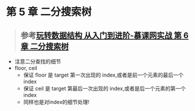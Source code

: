 # 第 5 章 二分搜索树

> ## 参考[玩转数据结构 从入门到进阶-慕课网实战 第 6 章 二分搜索树](notes/datastructure/Chapter6.md)

- 注意二分查找的细节
- floor, ceil
  - 保证 floor 是 target 第一次出现的 index,或者是前一个元素的最后一个 index
  - 保证 ceil 是 target 第最后一次出现的 index,或者是后一个元素的第一个 index
  - 同样也是对index的细节处理!
